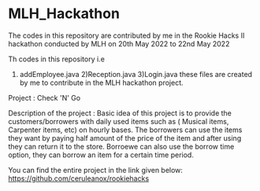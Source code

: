 # MLH_Hackathon
The codes in this repository are contributed by me in the Rookie Hacks II hackathon conducted by MLH on 20th May 2022 to 22nd May 2022

Th codes in this repository i.e 
1) addEmployee.java
2)Reception.java
3)Login.java
these files are created by me to contribute in the MLH hackathon project.

Project : Check 'N' Go

Description of the project :
Basic idea of this project is to provide the customers/borrowers with daily used items such as ( Musical items, Carpenter items, etc) on hourly bases.
The borrowers can use the items they want by paying half amount of the price of the item and after using they can return it to the store.
Borroewe can also use the borrow time option, they can borrow an item for a certain time period.

You can find the entire project in the link given below:
https://github.com/ceruleanox/rookiehacks
